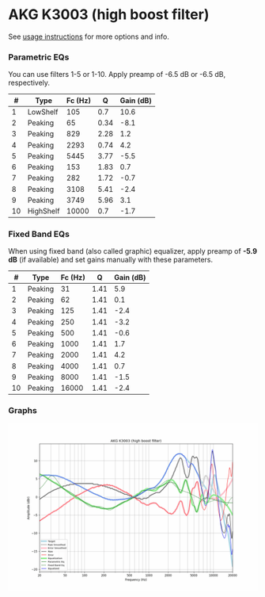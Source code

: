 # AKG K3003 (high boost filter)
See [usage instructions](https://github.com/jaakkopasanen/AutoEq#usage) for more options and info.

### Parametric EQs
You can use filters 1-5 or 1-10. Apply preamp of -6.5 dB or -6.5 dB, respectively.

|   # | Type      |   Fc (Hz) |    Q |   Gain (dB) |
|-----|-----------|-----------|------|-------------|
|   1 | LowShelf  |       105 | 0.7  |        10.6 |
|   2 | Peaking   |        65 | 0.34 |        -8.1 |
|   3 | Peaking   |       829 | 2.28 |         1.2 |
|   4 | Peaking   |      2293 | 0.74 |         4.2 |
|   5 | Peaking   |      5445 | 3.77 |        -5.5 |
|   6 | Peaking   |       153 | 1.83 |         0.7 |
|   7 | Peaking   |       282 | 1.72 |        -0.7 |
|   8 | Peaking   |      3108 | 5.41 |        -2.4 |
|   9 | Peaking   |      3749 | 5.96 |         3.1 |
|  10 | HighShelf |     10000 | 0.7  |        -1.7 |

### Fixed Band EQs
When using fixed band (also called graphic) equalizer, apply preamp of **-5.9 dB** (if available) and set gains manually with these parameters.

|   # | Type    |   Fc (Hz) |    Q |   Gain (dB) |
|-----|---------|-----------|------|-------------|
|   1 | Peaking |        31 | 1.41 |         5.9 |
|   2 | Peaking |        62 | 1.41 |         0.1 |
|   3 | Peaking |       125 | 1.41 |        -2.4 |
|   4 | Peaking |       250 | 1.41 |        -3.2 |
|   5 | Peaking |       500 | 1.41 |        -0.6 |
|   6 | Peaking |      1000 | 1.41 |         1.7 |
|   7 | Peaking |      2000 | 1.41 |         4.2 |
|   8 | Peaking |      4000 | 1.41 |         0.7 |
|   9 | Peaking |      8000 | 1.41 |        -1.5 |
|  10 | Peaking |     16000 | 1.41 |        -2.4 |

### Graphs
![](./AKG%20K3003%20(high%20boost%20filter).png)
